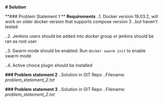 **# Solution**

**### Problem Statement 1 **
**Requirements**
..1. Docker version 19.03.2, will work on older docker version that supports compose version 3 ..but haven't tested

..2. Jenkins users should be added into docker group or jenkins should be ran as root user

..3. Swarm mode should be enabled. Run ```docker swarm init``` to enable swarm mode

..4. Active choice plugin should be installed

**### Problem statement 2**
..Solution in GIT Repo
..Filename: *problem_statement_2.txt*

**### Problem statement 3**
..Solution in GIT Repo
..Filename: *problem_statement_2.txt*
